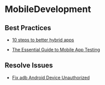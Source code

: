 # MobileDevelopment


## Best Practices
* [10 steps to better hybrid apps](https://medium.com/net-magazine/10-steps-to-better-hybrid-apps-e8e33831ea5e#.dnn6x2uqr)

* [The Essential Guide to Mobile App Testing](http://core.ecu.edu/STRG/materials/uTest_eBook_Mobile_Testing.pdf)


## Resolve Issues

* [Fix adb Android Device Unauthorized](http://stackoverflow.com/questions/23081263/adb-android-device-unauthorized)

